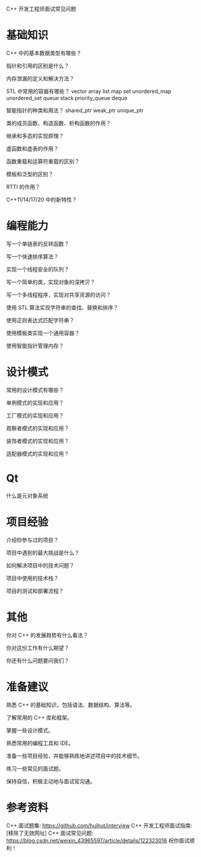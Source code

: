 
C++ 开发工程师面试常见问题

# 基础知识

C++ 中的基本数据类型有哪些？

指针和引用的区别是什么？

内存泄漏的定义和解决方法？

STL 中常用的容器有哪些？
vector array list map set unordered_map unordered_set
queue stack priority_queue 
deque 

智能指针的种类和用法？
shared_ptr weak_ptr unique_ptr

类的成员函数、构造函数、析构函数的作用？

继承和多态的实现原理？

虚函数和虚表的作用？

函数重载和运算符重载的区别？

模板和泛型的区别？

RTTI 的作用？

C++11/14/17/20 中的新特性？

# 编程能力

写一个单链表的反转函数？

写一个快速排序算法？

实现一个线程安全的队列？

写一个简单的类，实现对象的深拷贝？

写一个多线程程序，实现对共享资源的访问？

使用 STL 算法实现字符串的查找、替换和排序？

使用正则表达式匹配字符串？

使用模板类实现一个通用容器？

使用智能指针管理内存？

# 设计模式

常用的设计模式有哪些？

单例模式的实现和应用？

工厂模式的实现和应用？

观察者模式的实现和应用？

装饰者模式的实现和应用？

适配器模式的实现和应用？

# Qt
什么是元对象系统


# 项目经验

介绍你参与过的项目？

项目中遇到的最大挑战是什么？

如何解决项目中的技术问题？

项目中使用的技术栈？

项目的测试和部署流程？

# 其他

你对 C++ 的发展趋势有什么看法？

你对这份工作有什么期望？

你还有什么问题要问我们？

# 准备建议

熟悉 C++ 的基础知识，包括语法、数据结构、算法等。

了解常用的 C++ 库和框架。

掌握一些设计模式。

熟悉常用的编程工具和 IDE。

准备一些项目经验，并能够熟练地讲述项目中的技术细节。

练习一些常见的面试题。

保持自信，积极主动地与面试官沟通。

# 参考资料

C++ 面试题集: https://github.com/huihut/interview
C++ 开发工程师面试指南: [移除了无效网址]
C++ 面试常见问题: https://blog.csdn.net/weixin_43965597/article/details/122323016
祝你面试顺利！